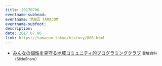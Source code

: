 ```yaml
---
title: 20170706
eventname-subhead:
eventname: 第8回 TAMACOM
eventname-subfoot:
description:
date: 2017.07.06
link: https://tamacom.tokyo/history/008.html
---
```

- [みんなの個性を見守る地域コミュニティ的プログラミングクラブ](https://www.slideshare.net/togazo/170706tamacom) <small>登壇資料（SlideShare）</small>
